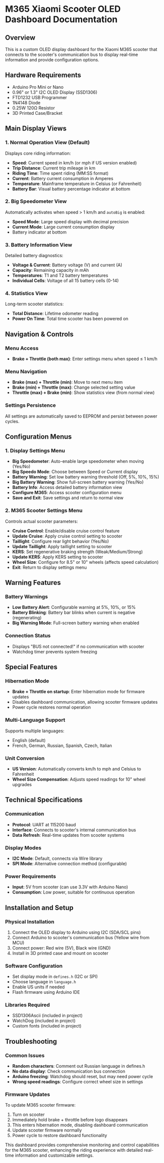# M365 Xiaomi Scooter OLED Dashboard Documentation

## Overview
This is a custom OLED display dashboard for the Xiaomi M365 scooter that connects to the scooter's communication bus to display real-time information and provide configuration options.

## Hardware Requirements
- Arduino Pro Mini or Nano
- 0.96" or 1.3" I2C OLED Display (SSD1306)
- FTD1232 USB Programmer
- 1N4148 Diode
- 0.25W 120Ω Resistor
- 3D Printed Case/Bracket

## Main Display Views

### 1. **Normal Operation View** (Default)
Displays core riding information:
- **Speed**: Current speed in km/h (or mph if US version enabled)
- **Trip Distance**: Current trip mileage in km
- **Riding Time**: Time spent riding (MM:SS format)
- **Current**: Battery current consumption in Amperes
- **Temperature**: Mainframe temperature in Celsius (or Fahrenheit)
- **Battery Bar**: Visual battery percentage indicator at bottom

### 2. **Big Speedometer View** 
Automatically activates when speed > 1 km/h and `autoBig` is enabled:
- **Speed Mode**: Large speed display with decimal precision
- **Current Mode**: Large current consumption display
- Battery indicator at bottom

### 3. **Battery Information View**
Detailed battery diagnostics:
- **Voltage & Current**: Battery voltage (V) and current (A)
- **Capacity**: Remaining capacity in mAh
- **Temperatures**: T1 and T2 battery temperatures
- **Individual Cells**: Voltage of all 15 battery cells (0-14)

### 4. **Statistics View**
Long-term scooter statistics:
- **Total Distance**: Lifetime odometer reading
- **Power On Time**: Total time scooter has been powered on

## Navigation & Controls

### Menu Access
- **Brake + Throttle (both max)**: Enter settings menu when speed ≤ 1 km/h

### Menu Navigation
- **Brake (max) + Throttle (min)**: Move to next menu item
- **Brake (min) + Throttle (max)**: Change selected setting value
- **Throttle (max) + Brake (min)**: Show statistics view (from normal view)

### Settings Persistence
All settings are automatically saved to EEPROM and persist between power cycles.

## Configuration Menus

### 1. **Display Settings Menu**
- **Big Speedometer**: Auto-enable large speedometer when moving (Yes/No)
- **Big Speedo Mode**: Choose between Speed or Current display
- **Battery Warning**: Set low battery warning threshold (Off, 5%, 10%, 15%)
- **Big Battery Warning**: Show full-screen battery warning (Yes/No)
- **Battery Info**: Access detailed battery information view
- **Configure M365**: Access scooter configuration menu
- **Save and Exit**: Save settings and return to normal view

### 2. **M365 Scooter Settings Menu**
Controls actual scooter parameters:
- **Cruise Control**: Enable/disable cruise control feature
- **Update Cruise**: Apply cruise control setting to scooter
- **Taillight**: Configure rear light behavior (Yes/No)
- **Update Taillight**: Apply taillight setting to scooter
- **KERS**: Set regenerative braking strength (Weak/Medium/Strong)
- **Update KERS**: Apply KERS setting to scooter
- **Wheel Size**: Configure for 8.5" or 10" wheels (affects speed calculation)
- **Exit**: Return to display settings menu

## Warning Features

### Battery Warnings
- **Low Battery Alert**: Configurable warning at 5%, 10%, or 15%
- **Battery Blinking**: Battery bar blinks when current is negative (regenerating)
- **Big Warning Mode**: Full-screen battery warning when enabled

### Connection Status
- Displays "BUS not connected!" if no communication with scooter
- Watchdog timer prevents system freezing

## Special Features

### Hibernation Mode
- **Brake + Throttle on startup**: Enter hibernation mode for firmware updates
- Disables dashboard communication, allowing scooter firmware updates
- Power cycle restores normal operation

### Multi-Language Support
Supports multiple languages:
- English (default)
- French, German, Russian, Spanish, Czech, Italian

### Unit Conversion
- **US Version**: Automatically converts km/h to mph and Celsius to Fahrenheit
- **Wheel Size Compensation**: Adjusts speed readings for 10" wheel upgrades

## Technical Specifications

### Communication
- **Protocol**: UART at 115200 baud
- **Interface**: Connects to scooter's internal communication bus
- **Data Refresh**: Real-time updates from scooter systems

### Display Modes
- **I2C Mode**: Default, connects via Wire library
- **SPI Mode**: Alternative connection method (configurable)

### Power Requirements
- **Input**: 5V from scooter (can use 3.3V with Arduino Nano)
- **Consumption**: Low power, suitable for continuous operation

## Installation and Setup

### Physical Installation
1. Connect the OLED display to Arduino using I2C (SDA/SCL pins)
2. Connect Arduino to scooter's communication bus (Yellow wire from MCU)
3. Connect power: Red wire (5V), Black wire (GND)
4. Install in 3D printed case and mount on scooter

### Software Configuration
- Set display mode in `defines.h` (I2C or SPI)
- Choose language in `language.h`
- Enable US units if needed
- Flash firmware using Arduino IDE

### Libraries Required
- SSD1306Ascii (included in project)
- WatchDog (included in project)
- Custom fonts (included in project)

## Troubleshooting

### Common Issues
- **Random characters**: Comment out Russian language in defines.h
- **No data display**: Check communication bus connection
- **Arduino freezing**: Watchdog should reset, but may need power cycle
- **Wrong speed readings**: Configure correct wheel size in settings

### Firmware Updates
To update M365 scooter firmware:
1. Turn on scooter
2. Immediately hold brake + throttle before logo disappears
3. This enters hibernation mode, disabling dashboard communication
4. Update scooter firmware normally
5. Power cycle to restore dashboard functionality

This dashboard provides comprehensive monitoring and control capabilities for the M365 scooter, enhancing the riding experience with detailed real-time information and customizable settings.
